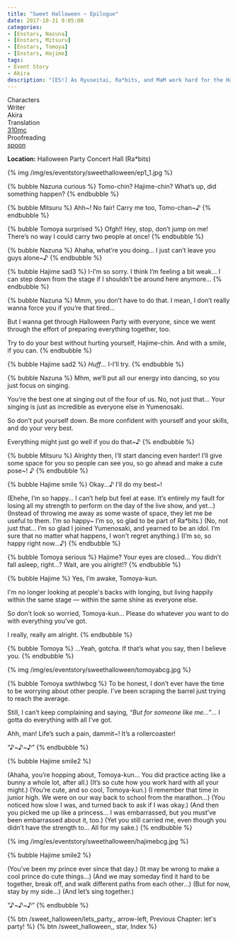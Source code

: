 ```yaml
---
title: "Sweet Halloween – Epilogue"
date: 2017-10-31 9:05:00
categories:
- [Enstars, Nazuna]
- [Enstars, Mitsuru]
- [Enstars, Tomoya]
- [Enstars, Hajime]
tags:
- Event Story
- Akira
description: "[ES!] As Ryuseitai, Ra*bits, and MaM work hard for the Halloween Party, it seems that Hajime and Tomoya are awkward around each other, and Chiaki is terrified of something…"
---
```

<div class="three-wrapper" style="--storyColor:#965e7d;--storyColor-rgb:150,94,125;--storyColor-h:326.8;--storyColor-s: 23%;--storyColor-l:47.8%;">
    <div class="info-area">
        <div class="info">
            <div class="info-item characters">
                <div class="label">
                    Characters
                </div>
                <div class="value">
                <a href="/categories/Enstars/Nazuna" character="Nazuna"></a>
                <a href="/categories/Enstars/Mitsuru" character="Mitsuru"></a>
                <a href="/categories/Enstars/Tomoya" character="Tomoya"></a>
                <a href="/categories/Enstars/Hajime" character="Hajime"></a>
                </div>
            </div>
            <div class="info-item one">
                <div class="label">
                    Writer
                </div>
                <div class="value">
                    Akira
                </div>
            </div>
            <div class="info-item two">
                <div class="label">
                    Translation
                </div>
                <div class="value">
                    <a href="/about">310mc</a>
                </div>
            </div>
            <div class="info-item three">
                <div class="label">
                   Proofreading
                </div>
                <div class="value">
                    <a href="https://twitter.com/splafyoon">spoon</a>
                </div>
            </div>
        </div>
    </div>
</div>

<!-- more -->

<div class="msr-location">
    <p><span><b>Location:</b> Halloween Party Concert Hall (Ra*bits)</span></p>
</div>

{% img /img/es/eventstory/sweethalloween/ep1_1.jpg %}

{% bubble Nazuna curious %}
Tomo-chin? Hajime-chin? What’s up, did something happen?
{% endbubble %}

{% bubble Mitsuru %}
Ahh\~! No fair! Carry me too, Tomo-chan\~♪
{% endbubble %}

{% bubble Tomoya surprised %}
Ofgh!! Hey, stop, don’t jump on me! There’s no way I could carry two people at once!
{% endbubble %}

{% bubble Nazuna %}
Ahaha, what’re you doing… I just can’t leave you guys alone~♪
{% endbubble %}

{% bubble Hajime sad3 %}
I-I’m so sorry. I think I’m feeling a bit weak… I can step down from the stage if I shouldn’t be around here anymore…
{% endbubble %}

{% bubble Nazuna %}
Mmm, you don’t have to do that. I mean, I don’t really wanna force you if you’re that tired…

But I wanna get through Halloween Party with everyone, since we went through the effort of preparing everything together, too.

Try to do your best without hurting yourself, Hajime-chin. And with a smile, if you can.
{% endbubble %}

{% bubble Hajime sad2 %}
*Huff*… I-I’ll try.
{% endbubble %}

{% bubble Nazuna %}
Mhm, we’ll put all our energy into dancing, so you just focus on singing.

You’re the best one at singing out of the four of us. No, not just that… Your singing is just as incredible as everyone else in Yumenosaki.

So don’t put yourself down. Be more confident with yourself and your skills, and do your very best.

Everything might just go well if you do that~♪
{% endbubble %}

{% bubble Mitsuru %}
Alrighty then, I’ll start dancing even harder! I’ll give some space for you so people can see you, so go ahead and make a cute pose~! ♪
{% endbubble %}

{% bubble Hajime smile %}
Okay…♪ I’ll do my best~!

<th>(Ehehe, I’m so happy… I can’t help but feel at ease. It’s entirely my fault for losing all my strength to perform on the day of the live show, and yet…)</th>

<th>(Instead of throwing me away as some waste of space, they let me be useful to them. I’m so happy~ I’m so, so glad to be part of Ra*bits.)</th>

<th>(No, not just that… I’m so glad I joined Yumenosaki, and yearned to be an idol. I’m sure that no matter what happens, I won't regret anything.)</th>

<th>(I’m so, so happy right now…♪)</th>
{% endbubble %}

{% bubble Tomoya serious %}
Hajime? Your eyes are closed… You didn’t fall asleep, right…? Wait, are you alright!?
{% endbubble %}

{% bubble Hajime %}
Yes, I’m awake, Tomoya-kun.

I'm no longer looking at people's backs with longing, but living happily within the same stage — within the same shine as everyone else.

So don’t look so worried, Tomoya-kun… Please do whatever *you* want to do with everything you’ve got.

I really, really am alright.
{% endbubble %}

{% bubble Tomoya %}
…Yeah, gotcha. If that’s what you say, then I believe you.
{% endbubble %}

{% img /img/es/eventstory/sweethalloween/tomoyabcg.jpg %}

{% bubble Tomoya swthlwbcg %}
To be honest, I don’t ever have the time to be worrying about other people. I’ve been scraping the barrel just trying to reach the average.

Still, I can’t keep complaining and saying, *“But for someone like me…”*… I gotta do everything with all I’ve got.

Ahh, man! Life’s such a pain, dammit~! It’s a rollercoaster!

“♪\~♪\~♪”
{% endbubble %}

{% bubble Hajime smile2 %}
<th>(Ahaha, you’re hopping about, Tomoya-kun… You did practice acting like a bunny a whole lot, after all.)</th>

<th>(It’s so cute how you work hard with all your might.)</th>

<th>(You’re cute, and so cool, Tomoya-kun.)</th>

<th>(I remember that time in junior high. We were on our way back to school from the marathon…)</th>

<th>(You noticed how slow I was, and turned back to ask if I was okay.)</th>

<th>(And then you picked me up like a princess… I was embarrassed, but you must’ve been embarrassed about it, too.)</th>

<th>(Yet you still carried me, even though you didn’t have the strength to… All for my sake.)</th>
{% endbubble %}

{% img /img/es/eventstory/sweethalloween/hajimebcg.jpg %}

{% bubble Hajime smile2 %}
<th>(You’ve been my prince ever since that day.)</th>

<th>(It may be wrong to make a cool prince do cute things…)</th>

<th>(And we may someday find it hard to be together, break off, and walk different paths from each other…)</th>

<th>(But for now, stay by my side…)</th>

<th>(And let’s sing together.)</th>

“♪\~♪\~♪”
{% endbubble %}

<div toc>
{% btn /sweet_halloween/lets_party,, arrow-left, Previous Chapter: let's party! %}
{% btn /sweet_halloween,, star, Index %}
</div>
